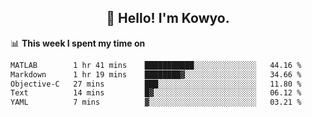 <h2 align="center">👋 Hello! I'm Kowyo.</h2>

📊 **This week I spent my time on**
<!--START_SECTION:waka-->

```txt
MATLAB        1 hr 41 mins    ███████████░░░░░░░░░░░░░░   44.16 %
Markdown      1 hr 19 mins    ████████▓░░░░░░░░░░░░░░░░   34.66 %
Objective-C   27 mins         ███░░░░░░░░░░░░░░░░░░░░░░   11.80 %
Text          14 mins         █▓░░░░░░░░░░░░░░░░░░░░░░░   06.12 %
YAML          7 mins          ▓░░░░░░░░░░░░░░░░░░░░░░░░   03.21 %
```

<!--END_SECTION:waka-->


